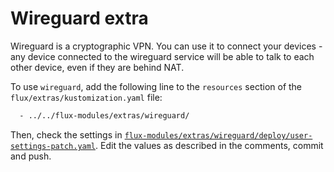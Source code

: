 # Wireguard extra

Wireguard is a cryptographic VPN. You can use it to connect your devices - any device connected to the wireguard
service will be able to talk to each other device, even if they are behind NAT.

To use `wireguard`, add the following line to the `resources` section of the `flux/extras/kustomization.yaml` file:

```txt
  - ../../flux-modules/extras/wireguard/
```

Then, check the settings in [`flux-modules/extras/wireguard/deploy/user-settings-patch.yaml`](./flux-modules/extras/wireguard/deploy/user-settings-patch.yaml). Edit the values as described in the comments, commit and push.
